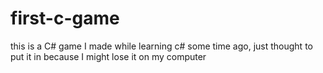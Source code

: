 # first-c-game
this is a C# game I made while learning c# some time ago, just thought to put it in because I might lose it on my computer

